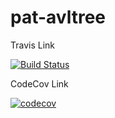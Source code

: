 
# pat-avltree
Travis Link

[![Build Status](https://app.travis-ci.com/SushmaGangavarapu/pat_avl_assignment.svg?branch=master)](https://app.travis-ci.com/SushmaGangavarapu/pat_avl_assignment)

CodeCov Link

[![codecov](https://codecov.io/gh/SushmaGangavarapu/pat_avl_assignment/branch/master/graph/badge.svg?token=UZRDEAQPLU)](https://codecov.io/gh/SushmaGangavarapu/pat_avl_assignment)
